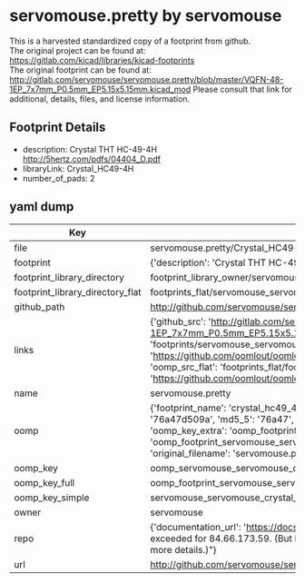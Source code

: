 # servomouse.pretty by servomouse  
This is a harvested standardized copy of a footprint from github.  
The original project can be found at:  
https://gitlab.com/kicad/libraries/kicad-footprints  
The original footprint can be found at:
http://gitlab.com/servomouse/servomouse.pretty/blob/master/VQFN-48-1EP_7x7mm_P0.5mm_EP5.15x5.15mm.kicad_mod
Please consult that link for additional, details, files, and license information.  
## Footprint Details
* description: Crystal THT HC-49-4H http://5hertz.com/pdfs/04404_D.pdf  
* libraryLink: Crystal_HC49-4H  
* number_of_pads: 2  
## yaml dump  
| Key | Value |  
| --- | --- |  
| file | servomouse.pretty/Crystal_HC49-4H.kicad_mod |  
| footprint | {'description': 'Crystal THT HC-49-4H http://5hertz.com/pdfs/04404_D.pdf', 'libraryLink': 'Crystal_HC49-4H', 'number_of_pads': 2} |  
| footprint_library_directory | footprint_library_owner/servomouse_servomouse.pretty |  
| footprint_library_directory_flat | footprints_flat/servomouse_servomouse_crystal_hc49_4h/working |  
| github_path | http://github.com/servomouse/servomouse.pretty/blob/master/Crystal_HC49-4H.kicad_mod |  
| links | {'github_src': 'http://gitlab.com/servomouse/servomouse.pretty/blob/master/VQFN-48-1EP_7x7mm_P0.5mm_EP5.15x5.15mm.kicad_mod', 'github_src_repo': 'https://gitlab.com/kicad/libraries/kicad-footprints', 'oomp_bot': 'footprints/servomouse_servomouse_crystal_hc49_4h/working', 'oomp_bot_github': 'https://github.com/oomlout/oomlout_oomp_footprint_bot/tree/main/footprints/servomouse_servomouse_crystal_hc49_4h/working', 'oomp_src_flat': 'footprints_flat/footprints_flat/servomouse_servomouse_crystal_hc49_4h/working', 'oomp_src_flat_github': 'https://github.com/oomlout/oomlout_oomp_footprint_src/tree/main/footprints_flat/servomouse_servomouse_crystal_hc49_4h/working'} |  
| name | servomouse.pretty |  
| oomp | {'footprint_name': 'crystal_hc49_4h', 'library_name': 'servomouse', 'md5': '76a47d509a05a478e8cdc5a9f8b8d241', 'md5_10': '76a47d509a', 'md5_5': '76a47', 'md5_6': '76a47d', 'oomp_key': 'oomp_servomouse_servomouse_crystal_hc49_4h', 'oomp_key_extra': 'oomp_footprint_servomouse_servomouse_crystal_hc49_4h', 'oomp_key_full': 'oomp_footprint_servomouse_servomouse_crystal_hc49_4h_76a47d', 'oomp_key_simple': 'servomouse_servomouse_crystal_hc49_4h', 'original_filename': 'servomouse.pretty/Crystal_HC49-4H.kicad_mod', 'owner_name': 'servomouse'} |  
| oomp_key | oomp_servomouse_servomouse_crystal_hc49_4h |  
| oomp_key_full | oomp_footprint_servomouse_servomouse_crystal_hc49_4h |  
| oomp_key_simple | servomouse_servomouse_crystal_hc49_4h |  
| owner | servomouse |  
| repo | {'documentation_url': 'https://docs.github.com/rest/overview/resources-in-the-rest-api#rate-limiting', 'message': "API rate limit exceeded for 84.66.173.59. (But here's the good news: Authenticated requests get a higher rate limit. Check out the documentation for more details.)"} |  
| url | http://github.com/servomouse/servomouse.pretty |  

